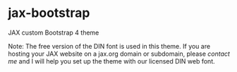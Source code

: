 # jax-bootstrap
JAX custom Bootstrap 4 theme

Note: The free version of the DIN font is used in this theme. If you are hosting your JAX website on a jax.org domain or subdomain, please *contact me* and I will help you set up the theme with our licensed DIN web font.
